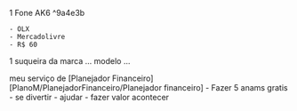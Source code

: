1 Fone AK6 ^9a4e3b

	- OLX
	- Mercadolivre
	- R$ 60

1 suqueira da marca ... modelo ...

meu serviço de [Planejador Financeiro][PlanoM/PlanejadorFinanceiro/Planejador financeiro]
	- Fazer 5 anams gratis
	- se divertir
	- ajudar
	- fazer valor acontecer 


